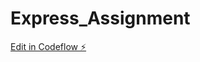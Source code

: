 # Express_Assignment

[Edit in Codeflow ⚡️](https://stackblitz.com/~/github.com/hitrgiz87/Express_Assignment)